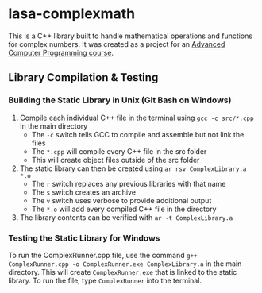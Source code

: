 # lasa-complexmath

This is a C++ library built to handle mathematical operations and functions for complex numbers. It was created as a project for an [Advanced Computer Programming course](http://lasacs.com).

## Library Compilation & Testing

### Building the Static Library in Unix (Git Bash on Windows)
1. Compile each individual C++ file in the terminal using `gcc -c src/*.cpp` in the main directory
   - The `-c` switch tells GCC to compile and assemble but not link the files
   - The `*.cpp` will compile every C++ file in the src folder
   - This will create object files outside of the src folder
2. The static library can then be created using `ar rsv ComplexLibrary.a *.o`
   - The `r` switch replaces any previous libraries with that name
   - The `s` switch creates an archive
   - The `v` switch uses verbose to provide additional output
   - The `*.o` will add every compiled C++ file in the directory
3. The library contents can be verified with `ar -t ComplexLibrary.a`

### Testing the Static Library for Windows
To run the ComplexRunner.cpp file, use the command `g++ ComplexRunner.cpp -o ComplexRunner.exe ComplexLibrary.a` in the main directory. This will create `ComplexRunner.exe` that is linked to the static library. To run the file, type `ComplexRunner` into the terminal.
